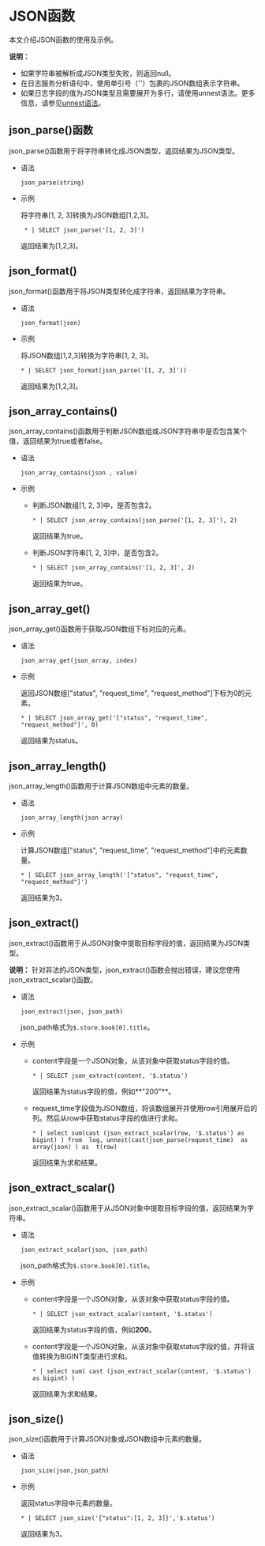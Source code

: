 # JSON函数

本文介绍JSON函数的使用及示例。

**说明：**

-   如果字符串被解析成JSON类型失败，则返回null。
-   在日志服务分析语句中，使用单引号（''）包裹的JSON数组表示字符串。
-   如果日志字段的值为JSON类型且需要展开为多行，请使用unnest语法。更多信息，请参见[unnest语法](/intl.zh-CN/查询与分析/SQL分析语法与功能/unnest语法.md)。

## json\_parse\(\)函数

json\_parse\(\)函数用于将字符串转化成JSON类型，返回结果为JSON类型。

-   语法

    ```
    json_parse(string)
    ```

-   示例

    将字符串\[1, 2, 3\]转换为JSON数组\[1,2,3\]。

    ```
     * | SELECT json_parse('[1, 2, 3]')
    ```

    返回结果为\[1,2,3\]。


## json\_format\(\)

json\_format\(\)函数用于将JSON类型转化成字符串，返回结果为字符串。

-   语法

    ```
    json_format(json)
    ```

-   示例

    将JSON数组\[1,2,3\]转换为字符串\[1, 2, 3\]。

    ```
    * | SELECT json_format(json_parse('[1, 2, 3]'))
    ```

    返回结果为\[1,2,3\]。


## json\_array\_contains\(\)

json\_array\_contains\(\)函数用于判断JSON数组或JSON字符串中是否包含某个值，返回结果为true或者false。

-   语法

    ```
    json_array_contains(json , value)
    ```

-   示例
    -   判断JSON数组\[1, 2, 3\]中，是否包含2。

        ```
        * | SELECT json_array_contains(json_parse('[1, 2, 3]'), 2)
        ```

        返回结果为true。

    -   判断JSON字符串\[1, 2, 3\]中，是否包含2。

        ```
        * | SELECT json_array_contains('[1, 2, 3]', 2)
        ```

        返回结果为true。


## json\_array\_get\(\)

json\_array\_get\(\)函数用于获取JSON数组下标对应的元素。

-   语法

    ```
    json_array_get(json_array, index)
    ```

-   示例

    返回JSON数组\["status", "request\_time", "request\_method"\]下标为0的元素。

    ```
    * | SELECT json_array_get('["status", "request_time", "request_method"]', 0)
    ```

    返回结果为status。


## json\_array\_length\(\)

json\_array\_length\(\)函数用于计算JSON数组中元素的数量。

-   语法

    ```
    json_array_length(json array)
    ```

-   示例

    计算JSON数组\["status", "request\_time", "request\_method"\]中的元素数量。

    ```
    * | SELECT json_array_length('["status", "request_time", "request_method"]')
    ```

    返回结果为3。


## json\_extract\(\)

json\_extract\(\)函数用于从JSON对象中提取目标字段的值，返回结果为JSON类型。

**说明：** 针对非法的JSON类型，json\_extract\(\)函数会抛出错误，建议您使用json\_extract\_scalar\(\)函数。

-   语法

    ```
    json_extract(json, json_path)
    ```

    json\_path格式为`$.store.book[0].title`。

-   示例
    -   content字段是一个JSON对象，从该对象中获取status字段的值。

        ```
        * | SELECT json_extract(content, '$.status')
        ```

        返回结果为status字段的值，例如**"200"**。

    -   request\_time字段值为JSON数组，将该数组展开并使用row引用展开后的列。然后从row中获取status字段的值进行求和。

        ```
        * | select sum(cast (json_extract_scalar(row, '$.status') as bigint) ) from  log, unnest(cast(json_parse(request_time)  as array(json) ) as  t(row)
        ```

        返回结果为求和结果。


## json\_extract\_scalar\(\)

json\_extract\_scalar\(\)函数用于从JSON对象中提取目标字段的值，返回结果为字符串。

-   语法

    ```
    json_extract_scalar(json, json_path)
    ```

    json\_path格式为`$.store.book[0].title`。

-   示例
    -   content字段是一个JSON对象，从该对象中获取status字段的值。

        ```
        * | SELECT json_extract_scalar(content, '$.status')
        ```

        返回结果为status字段的值，例如**200**。

    -   content字段是一个JSON对象，从该对象中获取status字段的值，并将该值转换为BIGINT类型进行求和。

        ```
        * | select sum( cast (json_extract_scalar(content, '$.status') as bigint) )
        ```

        返回结果为求和结果。


## json\_size\(\)

json\_size\(\)函数用于计算JSON对象或JSON数组中元素的数量。

-   语法

    ```
    json_size(json,json_path)
    ```

-   示例

    返回status字段中元素的数量。

    ```
    * | SELECT json_size('{"status":[1, 2, 3]}','$.status') 
    ```

    返回结果为3。



